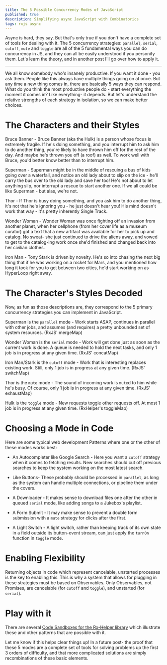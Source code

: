 ```yaml
---
title: The 5 Possible Concurrency Modes of JavaScript
published: true
description: Simplifying async JavaScript with Combinatorics
tags: rxjs async
---
```


Async is hard, they say. But that's only true if you don't have a complete set of tools for dealing with it. The 5 concurrency strategies: `parallel`, `serial`, `cutoff`, `mute` and `toggle` are all of the 5 fundamental ways you can do concurrency in JS, and they can all be easily understood if you personify them. Let's learn the theory, and in another post I'll go over how to apply it.

---

We all know somebody who's insanely productive. If you want it done - you ask them. People like this always have multiple things going on at once. But any time a new thing comes in, there are basically 5 ways they can respond. What do you think the most productive people do - start everything the moment it comes in? Like everything- it depends. But let's understand the relative strengths of each strategy in isolation, so we can make better choices.

# The Characters and their Styles 

Bruce Banner - Bruce Banner (aka the Hulk) is a person whose focus is extremely fragile. If he's doing something, and you interrupt him to ask him to do another thing, you're likely to have thrown him off for the rest of the day. And maybe he's thrown you off (a roof) as well. To work well with Bruce, you'd better know better than to interrupt him.

Superman - Superman might be in the middle of rescuing a bus of kids going over a waterfall, and notice an old lady about to slip on the ice - he'll carry the bus over to the old lady and save her too! He's not about to let anything slip, nor interrupt a rescue to start another one. If we all could be like Superman - but alas, we're not.

Thor - If Thor is busy doing something, and you ask him to do another thing, it's not that he's ignoring you - he just doesn't hear you! His mind doesn't work that way - it's pretty inherently Single Track.

Wonder Woman - Wonder Woman was once fighting off an invasion from another planet, when her cellphone (from her cover life as a museum curator) got a text that a new artifact was available for her to pick up and catalog. No sweat- she just continued to drive the aliens away, and vowed to get to the catalog-ing work once she'd finished and changed back into her civilian clothes.

Iron Man - Tony Stark is driven by novelty. He's so into chasing the next big thing that if he was working on a rocket for Mars, and you mentioned how long it took for you to get between two cities, he'd start working on as HyperLoop right away.


# The Character's Styles Decoded

Now, as fun as those descriptions are, they correspond to the 5 primary concurrency strategies you can implement in JavaScript.

Superman is the `parallel` mode - Work starts ASAP, continues in parallel with other jobs, and assumes (and requires) a pretty unbounded set of system resources.  (RxJS' mergeMap)

Wonder Woman is the `serial` mode - Work will get done just as soon as the current work is done. A queue is needed to hold the next tasks, and only 1 job is in progress at any given time. (RxJS' concatMap)

Iron Man/Stark is the `cutoff` mode - Work that is interesting replaces existing work. Still, only 1 job is in progress at any given time. (RxJS' switchMap)

Thor is the `mute` mode - The sound of incoming work is `mute`d to him while he's busy. Of course, only 1 job is in progress at any given time. (RxJS' exhaustMap)

Hulk is the `toggle` mode - New requests toggle other requests off. At most 1 job is in progress at any given time. (RxHelper's toggleMap)

# Choosing a Mode in Code

Here are some typical web development Patterns where one or the other of these modes works best:

* An Autocompleter like Google Search - Here you want a `cutoff` strategy when it comes to fetching results. New searches should cut off previous searches to keep the system working on the most latest search. 

* Like Buttons- These probably should be processed in `parallel`, as long as the system can handle multiple connections, or pipeline them under the covers.

* A Downloader - It makes sense to download files one after the other in queued `serial` mode, like adding songs to a Jukebox's playlist.

* A Form Submit - It may make sense to prevent a double form submission with a `mute` strategy for clicks after the first.

* A Light Switch - A light switch, rather than keeping track of its own state in a field outside its button-event stream, can just apply the `turnOn` function in `toggle` mode. 

# Enabling Flexibility

Returning objects in code which represent cancelable, unstarted processes is the key to enabling this. This is why a system that allows for plugging in these strategies must be based on Observables. Only Observables, not Promises, are cancelable (for `cutoff` and `toggle`), and unstarted (for `serial`).


# Play with it

There are several [Code Sandboxes for the Rx-Helper library](https://codesandbox.io/search?query=&page=1&configure%5BhitsPerPage%5D=12&refinementList%5Bnpm_dependencies.dependency%5D%5B0%5D=rx-helper) which illustrate these and other patterns that are possible with it.

Let me know if this helps clear things up! In a future post- the proof that these 5 modes are a complete set of tools for solving problems up the first 3 orders of difficulty, and that more complicated solutions are simply recombinations of these basic elements.
